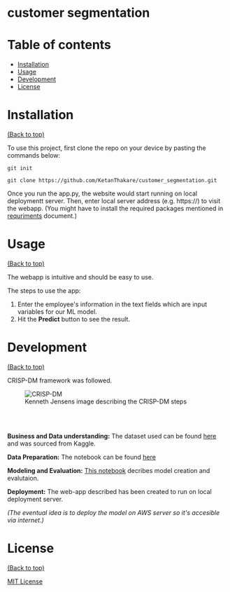 # customer segmentation

# Table of contents
- [Installation](#installation)
- [Usage](#usage)
- [Development](#development)
- [License](#license)


# Installation
[(Back to top)](#table-of-contents)

To use this project, first clone the repo on your device by pasting the commands below:

```git init```

```git clone https://github.com/KetanThakare/customer_segmentation.git```

Once you run the app.py, the website would start running on local deploymentt server. Then, enter local server address (e.g. https://) to visit the webapp. 
(You might have to install the required packages mentioned in [requriments](requirements.txt) document.)

# Usage
[(Back to top)](#table-of-contents)

The webapp is intuitive and should be easy to use. 

The steps to use the app:
1. Enter the employee's information in the text fields which are input variables for our ML model.  
2. Hit the **Predict** button to see the result. 



# Development
[(Back to top)](#table-of-contents)

CRISP-DM framework was followed.
<figure>
  <img
  src="https://github.com/KetanThakare/employee-attrition-predictor/blob/main/Pictures/CRISP-DM.png"
  alt="CRISP-DM">
  <figcaption>Kenneth Jensens image describing the CRISP-DM steps</figcaption>
</figure>

\
&nbsp;

**Business and Data understanding:** The dataset used can be found [here](Notebooks/Human_Resources.csv) and was sourced from Kaggle.

**Data Preparation:** The notebook can be found [here](Notebooks/Data%20Preparation.ipynb)

**Modeling and Evaluation:** [This notebook](Noteboks/Modeling%20and%20Evaluation.ipynb) decribes model creation and evalutaion.

**Deployment:** The web-app described has been created to run on local deployment server.

_(The eventual idea is to deploy the model on AWS server so it's accesible via internet.)_ 



# License
[(Back to top)](#table-of-contents)

[MIT License](https://github.com/git/git-scm.com/blob/main/MIT-LICENSE.txt)
